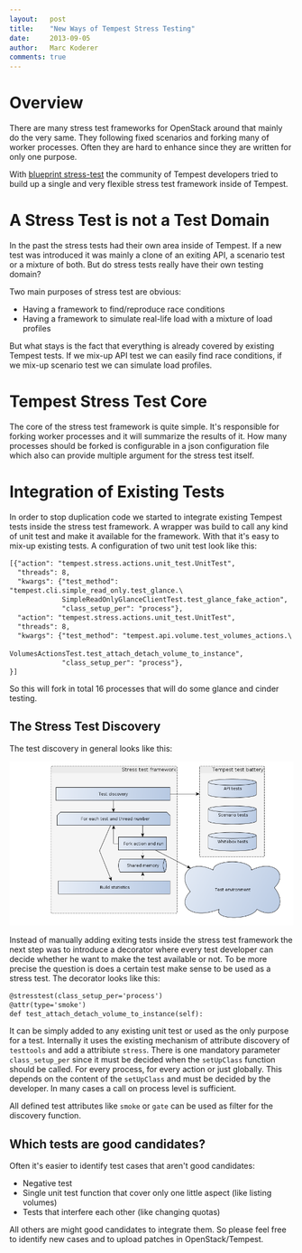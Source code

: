 ```yaml
---
layout:   post
title:    "New Ways of Tempest Stress Testing"
date:     2013-09-05
author:   Marc Koderer
comments: true
---
```


# Overview

There are many stress test frameworks for OpenStack around that mainly do the very same. They following fixed scenarios and forking many of worker processes. Often they are hard to enhance since they are written for only one purpose.

With [blueprint stress-test](https://blueprints.launchpad.net/tempest/+spec/stress-tests) the community of Tempest developers tried to build up a single and very flexible stress test framework inside of Tempest.

# A Stress Test is not a Test Domain

In the past the stress tests had their own area inside of Tempest. If a new test was introduced it was mainly a clone of an exiting API, a scenario test or a mixture of both. But do stress tests really have their own testing domain? 

Two main purposes of stress test are obvious:

 * Having a framework to find/reproduce race conditions
 * Having a framework to simulate real-life load with a mixture of load profiles

But what stays is the fact that everything is already covered by existing Tempest tests. If we mix-up API test we can easily find race conditions, if we mix-up scenario test we can simulate load profiles.

# Tempest Stress Test Core

The core of the stress test framework is quite simple. It's responsible for forking worker processes and it will summarize the results of it. How many processes should be forked is configurable in a json configuration file which also can provide multiple argument for the stress test itself.

# Integration of Existing Tests

In order to stop duplication code we started to integrate existing Tempest tests inside the stress test framework. A wrapper was build to call any kind of unit test and make it available for the framework. With that it's easy to mix-up existing tests. A configuration of two unit test look like this:


    [{"action": "tempest.stress.actions.unit_test.UnitTest",
      "threads": 8,
      "kwargs": {"test_method": "tempest.cli.simple_read_only.test_glance.\
                 SimpleReadOnlyGlanceClientTest.test_glance_fake_action",
                 "class_setup_per": "process"},
      "action": "tempest.stress.actions.unit_test.UnitTest",
      "threads": 8,
      "kwargs": {"test_method": "tempest.api.volume.test_volumes_actions.\
                 VolumesActionsTest.test_attach_detach_volume_to_instance",
                 "class_setup_per": "process"},
    }]


So this will fork in total 16 processes that will do some glance and cinder testing.

## The Stress Test Discovery

The test discovery in general looks like this:

<img src="/images/2013-09-05-new-ways-of-tempest-stress-testing/tempest_stress_discovery.png" alt="Drawing" style="width: 650px;"/>

Instead of manually adding exiting tests inside the stress test framework the next step was to introduce a decorator where every test developer can decide whether he want to make the test available or not. To be more precise the question is does a certain test make sense to be used as a stress test. The decorator looks like this:


    @stresstest(class_setup_per='process')
    @attr(type='smoke')
    def test_attach_detach_volume_to_instance(self):

It can be simply added to any existing unit test or used as the only purpose for a test. Internally it uses the existing mechanism of attribute discovery of `testtools` and add a attribiute `stress`. There is one mandatory parameter `class_setup_per` since it must be decided when the `setUpClass` function should be called. For every process, for every action or just globally. This depends on the content of the `setUpClass` and must be decided by the developer. In many cases a call on process level is sufficient.

All defined test attributes like `smoke` or `gate` can be used as filter for the discovery function.

## Which tests are good candidates?

Often it's easier to identify test cases that aren't good candidates:

 * Negative test
 * Single unit test function that cover only one little aspect (like listing volumes)
 * Tests that interfere each other (like changing quotas)
 
 All others are might good candidates to integrate them. So please feel free to identify new cases and to upload patches in OpenStack/Tempest.
